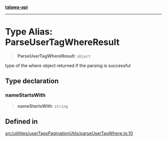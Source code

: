 [**talawa-api**](../../../../README.md)

***

# Type Alias: ParseUserTagWhereResult

> **ParseUserTagWhereResult**: `object`

type of the where object returned if the parsing is successful

## Type declaration

### nameStartsWith

> **nameStartsWith**: `string`

## Defined in

[src/utilities/userTagsPaginationUtils/parseUserTagWhere.ts:10](https://github.com/Suyash878/talawa-api/blob/f376d03c37e9acd046e7cc983947432c95f74442/src/utilities/userTagsPaginationUtils/parseUserTagWhere.ts#L10)
